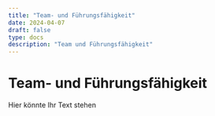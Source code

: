 ```yaml
---
title: "Team- und Führungsfähigkeit"
date: 2024-04-07
draft: false
type: docs
description: "Team und Führungsfähigkeit"
---
```


# Team- und Führungsfähigkeit

Hier könnte Ihr Text stehen